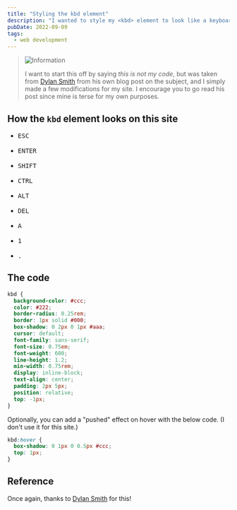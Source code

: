 ```yaml
---
title: "Styling the kbd element"
description: "I wanted to style my <kbd> element to look like a keyboard, and a google search took me to someone else's blog post that had a nice bit of code and invited others to steal it. So I did."
pubDate: 2022-09-09
tags:
  - web development
---
```


> <img src="/assets/info.svg" class="info" loading="lazy" decoding="async" alt="Information">
>
> I want to start this off by saying <i>this is not my code</i>, but was taken from <a href="http://dylanatsmith.com/wrote/styling-the-kbd-element" target="_blank">Dylan Smith</a> from his own blog post on the subject, and I simply made a few modifications for my site. I encourage you to go read his post since mine is terse for my own purposes.

## How the `kbd` element looks on this site

- <kbd>ESC</kbd><br><br>
- <kbd>ENTER</kbd><br><br>
- <kbd>SHIFT</kbd><br><br>
- <kbd>CTRL</kbd><br><br>
- <kbd>ALT</kbd><br><br>
- <kbd>DEL</kbd><br><br>
- <kbd>A</kbd><br><br>
- <kbd>1</kbd><br><br>
- <kbd>.</kbd>

## The code

```css
kbd {
  background-color: #ccc;
  color: #222;
  border-radius: 0.25rem;
  border: 1px solid #000;
  box-shadow: 0 2px 0 1px #aaa;
  cursor: default;
  font-family: sans-serif;
  font-size: 0.75em;
  font-weight: 600;
  line-height: 1.2;
  min-width: 0.75rem;
  display: inline-block;
  text-align: center;
  padding: 2px 5px;
  position: relative;
  top: -1px;
}
```

Optionally, you can add a "pushed" effect on hover with the below code. (I don't use it for this site.)

```css
kbd:hover {
  box-shadow: 0 1px 0 0.5px #ccc;
  top: 1px;
}
```

## Reference

Once again, thanks to <a href="http://dylanatsmith.com" target="_blank">Dylan Smith</a> for this!
